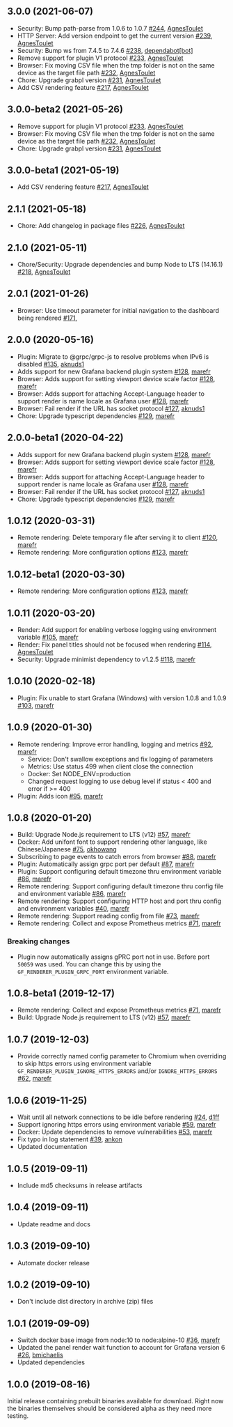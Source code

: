 ## 3.0.0 (2021-06-07)

- Security: Bump path-parse from 1.0.6 to 1.0.7 [#244](https://github.com/grafana/grafana-image-renderer/pull/244), [AgnesToulet](https://github.com/AgnesToulet)
- HTTP Server: Add version endpoint to get the current version [#239](https://github.com/grafana/grafana-image-renderer/pull/239), [AgnesToulet](https://github.com/AgnesToulet)
- Security: Bump ws from 7.4.5 to 7.4.6 [#238](https://github.com/grafana/grafana-image-renderer/pull/238), [dependabot[bot]](https://github.com/apps/dependabot)
- Remove support for plugin V1 protocol [#233](https://github.com/grafana/grafana-image-renderer/pull/233), [AgnesToulet](https://github.com/AgnesToulet)
- Browser: Fix moving CSV file when the tmp folder is not on the same device as the target file path [#232](https://github.com/grafana/grafana-image-renderer/pull/232), [AgnesToulet](https://github.com/AgnesToulet)
- Chore: Upgrade grabpl version [#231](https://github.com/grafana/grafana-image-renderer/pull/231), [AgnesToulet](https://github.com/AgnesToulet)
- Add CSV rendering feature [#217](https://github.com/grafana/grafana-image-renderer/pull/217), [AgnesToulet](https://github.com/AgnesToulet)

## 3.0.0-beta2 (2021-05-26)

- Remove support for plugin V1 protocol [#233](https://github.com/grafana/grafana-image-renderer/pull/233), [AgnesToulet](https://github.com/AgnesToulet)
- Browser: Fix moving CSV file when the tmp folder is not on the same device as the target file path [#232](https://github.com/grafana/grafana-image-renderer/pull/232), [AgnesToulet](https://github.com/AgnesToulet)
- Chore: Upgrade grabpl version [#231](https://github.com/grafana/grafana-image-renderer/pull/231), [AgnesToulet](https://github.com/AgnesToulet)

## 3.0.0-beta1 (2021-05-19)

- Add CSV rendering feature [#217](https://github.com/grafana/grafana-image-renderer/pull/217), [AgnesToulet](https://github.com/AgnesToulet)

## 2.1.1 (2021-05-18)

- Chore: Add changelog in package files [#226](https://github.com/grafana/grafana-image-renderer/pull/226), [AgnesToulet](https://github.com/AgnesToulet)

## 2.1.0 (2021-05-11)

- Chore/Security: Upgrade dependencies and bump Node to LTS (14.16.1) [#218](https://github.com/grafana/grafana-image-renderer/pull/218), [AgnesToulet](https://github.com/AgnesToulet)

## 2.0.1 (2021-01-26)

- Browser: Use timeout parameter for initial navigation to the dashboard being rendered [#171](https://github.com/grafana/grafana-image-renderer/pull/171), [](https://github.com/w4rgrum)

## 2.0.0 (2020-05-16)

- Plugin: Migrate to @grpc/grpc-js to resolve problems when IPv6 is disabled [#135](https://github.com/grafana/grafana-image-renderer/pull/135), [aknuds1](https://github.com/aknuds1)
- Adds support for new Grafana backend plugin system [#128](https://github.com/grafana/grafana-image-renderer/pull/128), [marefr](https://github.com/marefr)
- Browser: Adds support for setting viewport device scale factor [#128](https://github.com/grafana/grafana-image-renderer/pull/128), [marefr](https://github.com/marefr)
- Browser: Adds support for attaching Accept-Language header to support render is name locale as Grafana user [#128](https://github.com/grafana/grafana-image-renderer/pull/128), [marefr](https://github.com/marefr)
- Browser: Fail render if the URL has socket protocol [#127](https://github.com/grafana/grafana-image-renderer/pull/127), [aknuds1](https://github.com/aknuds1)
- Chore: Upgrade typescript dependencies [#129](https://github.com/grafana/grafana-image-renderer/pull/129), [marefr](https://github.com/marefr)

## 2.0.0-beta1 (2020-04-22)

- Adds support for new Grafana backend plugin system [#128](https://github.com/grafana/grafana-image-renderer/pull/128), [marefr](https://github.com/marefr)
- Browser: Adds support for setting viewport device scale factor [#128](https://github.com/grafana/grafana-image-renderer/pull/128), [marefr](https://github.com/marefr)
- Browser: Adds support for attaching Accept-Language header to support render is name locale as Grafana user [#128](https://github.com/grafana/grafana-image-renderer/pull/128), [marefr](https://github.com/marefr)
- Browser: Fail render if the URL has socket protocol [#127](https://github.com/grafana/grafana-image-renderer/pull/127), [aknuds1](https://github.com/aknuds1)
- Chore: Upgrade typescript dependencies [#129](https://github.com/grafana/grafana-image-renderer/pull/129), [marefr](https://github.com/marefr)

## 1.0.12 (2020-03-31)

- Remote rendering: Delete temporary file after serving it to client [#120](https://github.com/grafana/grafana-image-renderer/pull/120), [marefr](https://github.com/marefr)
- Remote rendering: More configuration options [#123](https://github.com/grafana/grafana-image-renderer/pull/123), [marefr](https://github.com/marefr)

## 1.0.12-beta1 (2020-03-30)

- Remote rendering: More configuration options [#123](https://github.com/grafana/grafana-image-renderer/pull/123), [marefr](https://github.com/marefr)

## 1.0.11 (2020-03-20)

- Render: Add support for enabling verbose logging using environment variable [#105](https://github.com/grafana/grafana-image-renderer/pull/105), [marefr](https://github.com/marefr)
- Render: Fix panel titles should not be focused when rendering [#114](https://github.com/grafana/grafana-image-renderer/pull/114), [AgnesToulet](https://github.com/AgnesToulet)
- Security: Upgrade minimist dependency to v1.2.5 [#118](https://github.com/grafana/grafana-image-renderer/pull/118), [marefr](https://github.com/marefr)

## 1.0.10 (2020-02-18)

- Plugin: Fix unable to start Grafana (Windows) with version 1.0.8 and 1.0.9 [#103](https://github.com/grafana/grafana-image-renderer/pull/103), [marefr](https://github.com/marefr)

## 1.0.9 (2020-01-30)

- Remote rendering: Improve error handling, logging and metrics [#92](https://github.com/grafana/grafana-image-renderer/pull/92), [marefr](https://github.com/marefr)
  - Service: Don't swallow exceptions and fix logging of parameters
  - Metrics: Use status 499 when client close the connection
  - Docker: Set NODE_ENV=production
  - Changed request logging to use debug level if status < 400 and error if >= 400
- Plugin: Adds icon [#95](https://github.com/grafana/grafana-image-renderer/pull/95), [marefr](https://github.com/marefr)

## 1.0.8 (2020-01-20)

- Build: Upgrade Node.js requirement to LTS (v12) [#57](https://github.com/grafana/grafana-image-renderer/pull/57), [marefr](https://github.com/marefr)
- Docker: Add unifont font to support rendering other language, like Chinese/Japanese [#75](https://github.com/grafana/grafana-image-renderer/pull/75), [okhowang](https://github.com/okhowang)
- Subscribing to page events to catch errors from browser [#88](https://github.com/grafana/grafana-image-renderer/pull/88), [marefr](https://github.com/marefr)
- Plugin: Automatically assign grpc port per default [#87](https://github.com/grafana/grafana-image-renderer/pull/87), [marefr](https://github.com/marefr)
- Plugin: Support configuring default timezone thru environment variable [#86](https://github.com/grafana/grafana-image-renderer/pull/86), [marefr](https://github.com/marefr)
- Remote rendering: Support configuring default timezone thru config file and environment variable [#86](https://github.com/grafana/grafana-image-renderer/pull/86), [marefr](https://github.com/marefr)
- Remote rendering: Support configuring HTTP host and port thru config and environment variables [#40](https://github.com/grafana/grafana-image-renderer/pull/40), [marefr](https://github.com/marefr)
- Remote rendering: Support reading config from file [#73](https://github.com/grafana/grafana-image-renderer/pull/73), [marefr](https://github.com/marefr)
- Remote rendering: Collect and expose Prometheus metrics [#71](https://github.com/grafana/grafana-image-renderer/pull/71), [marefr](https://github.com/marefr)

### Breaking changes

- Plugin now automatically assigns gPRC port not in use. Before port `50059` was used. You can change this by using the `GF_RENDERER_PLUGIN_GRPC_PORT` environment variable.

## 1.0.8-beta1 (2019-12-17)

- Remote rendering: Collect and expose Prometheus metrics [#71](https://github.com/grafana/grafana-image-renderer/pull/71), [marefr](https://github.com/marefr)
- Build: Upgrade Node.js requirement to LTS (v12) [#57](https://github.com/grafana/grafana-image-renderer/pull/57), [marefr](https://github.com/marefr)

## 1.0.7 (2019-12-03)

- Provide correctly named config parameter to Chromium when overriding to skip https errors using environment variable `GF_RENDERER_PLUGIN_IGNORE_HTTPS_ERRORS` and/or `IGNORE_HTTPS_ERRORS` [#62](https://github.com/grafana/grafana-image-renderer/pull/62), [marefr](https://github.com/marefr)

## 1.0.6 (2019-11-25)

- Wait until all network connections to be idle before rendering [#24](https://github.com/grafana/grafana-image-renderer/pull/24), [d1ff](https://github.com/d1ff)
- Support ignoring https errors using environment variable [#59](https://github.com/grafana/grafana-image-renderer/pull/59), [marefr](https://github.com/marefr)
- Docker: Update dependencies to remove vulnerabilities [#53](https://github.com/grafana/grafana-image-renderer/pull/53), [marefr](https://github.com/marefr)
- Fix typo in log statement [#39](https://github.com/grafana/grafana-image-renderer/pull/39), [ankon](https://github.com/ankon)
- Updated documentation

## 1.0.5 (2019-09-11)

- Include md5 checksums in release artifacts

## 1.0.4 (2019-09-11)

- Update readme and docs

## 1.0.3 (2019-09-10)

- Automate docker release

## 1.0.2 (2019-09-10)

- Don't include dist directory in archive (zip) files

## 1.0.1 (2019-09-09)

- Switch docker base image from node:10 to node:alpine-10 [#36](https://github.com/grafana/grafana-image-renderer/issues/36), [marefr](https://github.com/marefr)
- Updated the panel render wait function to account for Grafana version 6 [#26](https://github.com/grafana/grafana-image-renderer/issues/26), [bmichaelis](https://github.com/bmichaelis)
- Updated dependencies

## 1.0.0 (2019-08-16)

Initial release containing prebuilt binaries available for download. Right now the binaries themselves should be considered alpha as they need more testing.
